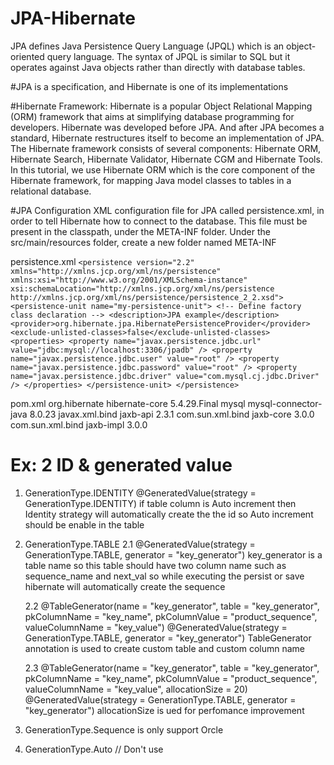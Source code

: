 # JPA-Hibernate
JPA defines Java Persistence Query Language (JPQL) which is an object-oriented query language. The syntax of JPQL is similar to SQL but it operates against Java objects rather than directly with database tables.

#JPA is a specification, and Hibernate is one of its implementations

#Hibernate Framework:
Hibernate is a popular Object Relational Mapping (ORM) framework that aims at simplifying database programming for developers.
Hibernate was developed before JPA. And after JPA becomes a standard, Hibernate restructures itself to become an implementation of JPA.
The Hibernate framework consists of several components: Hibernate ORM, Hibernate Search, Hibernate Validator, Hibernate CGM and Hibernate Tools.
In this tutorial, we use Hibernate ORM which is the core component of the Hibernate framework, for mapping Java model classes to tables in a relational database.

#JPA Configuration
XML configuration file for JPA called persistence.xml, in order to tell Hibernate how to connect to the database. This file must be present in the classpath, under the META-INF folder.
Under the src/main/resources folder, create a new folder named META-INF 

persistence.xml
		`<persistence version="2.2"
			xmlns="http://xmlns.jcp.org/xml/ns/persistence"
			xmlns:xsi="http://www.w3.org/2001/XMLSchema-instance"
			xsi:schemaLocation="http://xmlns.jcp.org/xml/ns/persistence
			http://xmlns.jcp.org/xml/ns/persistence/persistence_2_2.xsd">
			<persistence-unit name="my-persistence-unit"> <!-- Define factory class declaration -->
				<description>JPA example</description>
				<provider>org.hibernate.jpa.HibernatePersistenceProvider</provider>
				<exclude-unlisted-classes>false</exclude-unlisted-classes>
				<properties>
					<property name="javax.persistence.jdbc.url"
						value="jdbc:mysql://localhost:3306/jpadb" />
					<property name="javax.persistence.jdbc.user" value="root" />
					<property name="javax.persistence.jdbc.password"
						value="root" />
					<property name="javax.persistence.jdbc.driver"
						value="com.mysql.cj.jdbc.Driver" />
				</properties>
			</persistence-unit>
		</persistence>`

pom.xml
			<dependencies>
		<dependency>
			<groupId>org.hibernate</groupId>
			<artifactId>hibernate-core</artifactId>
			<version>5.4.29.Final</version>
		</dependency>
		<dependency>
			<groupId>mysql</groupId>
			<artifactId>mysql-connector-java</artifactId>
			<version>8.0.23</version>
		</dependency>
		<!-- if we are use jdk >=12 then add the below dependency -->
		<dependency>
			<groupId>javax.xml.bind</groupId>
			<artifactId>jaxb-api</artifactId>
			<version>2.3.1</version>
		</dependency>
		<dependency>
			<groupId>com.sun.xml.bind</groupId>
			<artifactId>jaxb-core</artifactId>
			<version>3.0.0</version>
		</dependency>
		<dependency>
			<groupId>com.sun.xml.bind</groupId>
			<artifactId>jaxb-impl</artifactId>
			<version>3.0.0</version>
		</dependency>
	</dependencies>
  
  # Ex: 2 ID & generated value
 1. GenerationType.IDENTITY
	 @GeneratedValue(strategy = GenerationType.IDENTITY) 
   	 if table column is Auto increment then Identity strategy will automatically create the the id so Auto increment should be enable in the table

2. GenerationType.TABLE
 	2.1 @GeneratedValue(strategy = GenerationType.TABLE, generator = "key_generator")
	key_generator is a table name so this table should have two column name such as
	sequence_name and next_val so while executing the persist or save hibernate will automatically create the sequence
  
	2.2 @TableGenerator(name = "key_generator",
	table = "key_generator", pkColumnName = "key_name", pkColumnValue = "product_sequence", valueColumnName = "key_value")
	@GeneratedValue(strategy = GenerationType.TABLE, generator = "key_generator")
	TableGenerator annotation is used to create custom table and custom column name
	
  	2.3 @TableGenerator(name = "key_generator",
	table = "key_generator", pkColumnName = "key_name", pkColumnValue = "product_sequence",
	valueColumnName = "key_value", allocationSize = 20)
	@GeneratedValue(strategy = GenerationType.TABLE, generator = "key_generator")
 	 allocationSize is ued for perfomance improvement
  
  3. GenerationType.Sequence is only support Orcle
  
  4. GenerationType.Auto // Don't use 
